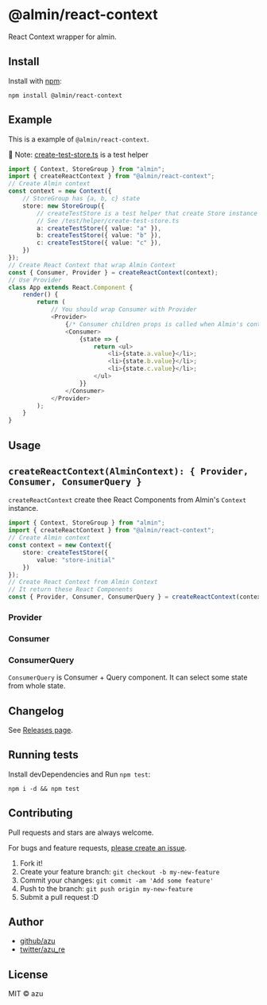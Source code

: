 # @almin/react-context

React Context wrapper for almin.

## Install

Install with [npm](https://www.npmjs.com/):

    npm install @almin/react-context

## Example

This is a example of `@almin/react-context`.

:memo: Note: [create-test-store.ts](./test/helper/create-test-store.ts) is a test helper

```ts
import { Context, StoreGroup } from "almin";
import { createReactContext } from "@almin/react-context";
// Create Almin context
const context = new Context({
    // StoreGroup has {a, b, c} state
    store: new StoreGroup({
        // createTestStore is a test helper that create Store instance of Almin
        // See /test/helper/create-test-store.ts
        a: createTestStore({ value: "a" }),
        b: createTestStore({ value: "b" }),
        c: createTestStore({ value: "c" }),
    })
});
// Create React Context that wrap Almin Context
const { Consumer, Provider } = createReactContext(context);
// Use Provider 
class App extends React.Component {
    render() {
        return (
            // You should wrap Consumer with Provider
            <Provider>
                {/* Consumer children props is called when Almin's context is changed */}
                <Consumer>
                    {state => {
                        return <ul>
                            <li>{state.a.value}</li>;
                            <li>{state.b.value}</li>;
                            <li>{state.c.value}</li>;
                        </ul>
                    }}
                </Consumer>
            </Provider>
        );
    }
}
```

## Usage

## `createReactContext(AlminContext): { Provider, Consumer, ConsumerQuery }`

`createReactContext` create thee React Components from Almin's `Context` instance.

```ts
import { Context, StoreGroup } from "almin";
import { createReactContext } from "@almin/react-context";
// Create Almin context
const context = new Context({
    store: createTestStore({
        value: "store-initial"
    })
});
// Create React Context from Almin Context
// It return these React Components
const { Provider, Consumer, ConsumerQuery } = createReactContext(context);
```

### Provider

### Consumer

### ConsumerQuery

`ConsumerQuery` is Consumer + Query component.
It can select some state from whole state.

## Changelog

See [Releases page](https://github.com/almin/almin/releases).

## Running tests

Install devDependencies and Run `npm test`:

    npm i -d && npm test

## Contributing

Pull requests and stars are always welcome.

For bugs and feature requests, [please create an issue](https://github.com/almin/almin/issues).

1. Fork it!
2. Create your feature branch: `git checkout -b my-new-feature`
3. Commit your changes: `git commit -am 'Add some feature'`
4. Push to the branch: `git push origin my-new-feature`
5. Submit a pull request :D

## Author

- [github/azu](https://github.com/azu)
- [twitter/azu_re](https://twitter.com/azu_re)

## License

MIT © azu
